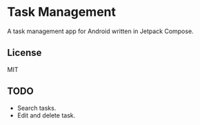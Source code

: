 # Task Management

A task management app for Android written in Jetpack Compose.

## License

MIT 

## TODO

 - Search tasks.
 - Edit and delete task.
